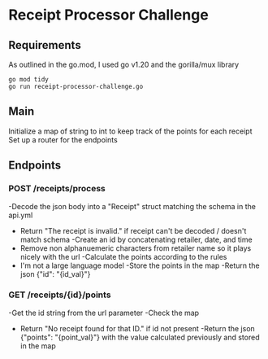 # Receipt Processor Challenge

## Requirements
As outlined in the go.mod, I used go v1.20 and the gorilla/mux library

`go mod tidy`  
`go run receipt-processor-challenge.go`

## Main
Initialize a map of string to int to keep track of the points for each receipt
Set up a router for the endpoints

## Endpoints
### POST /receipts/process
-Decode the json body into a "Receipt" struct matching the schema in the api.yml
  - Return "The receipt is invalid." if receipt can't be decoded / doesn't match schema
-Create an id by concatenating retailer, date, and time
  - Remove non alphanuemeric characters from retailer name so it plays nicely with the url
-Calculate the points according to the rules
  - I'm not a large language model
-Store the points in the map
-Return the json {"id": "{id_val}"}

### GET /receipts/{id}/points
-Get the id string from the url parameter
-Check the map
  - Return "No receipt found for that ID." if id not present
-Return the json {"points": "{point_val}"} with the value calculated previously and stored in the map
